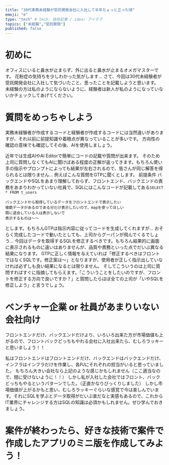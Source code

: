 ```yaml
---
title: "30代実務未経験が受託開発会社に入社して半年ちょっと立った頃"
emoji: "❄️"
type: "tech" # tech: 技術記事 / idea: アイデア
topics: ["未経験","受託開発"]
published: false
---
```


# 初めに
オフィスにいると鼻水が止まらず、外に出ると鼻水が止まるオメガマスターです。
花粉症の気持ちを少しわかった気がします…
さて、今回は30代未経験者が受託開発会社に入社して気づいたこと、思ったことを記載しようと思います。
未経験の方は私のようにならないように、経験者は新人が私のようになっていないかチェックしてあげてください。

# 質問をめっちゃしよう
実務未経験者が作成するコードと経験者が作成するコードには当然違いがありますが、それ以前に前提知識や着眼点が異なっていることが多いです。
方向性の確認の意味でも確認してその後、AIを使用しましょう。

近年では生成AIやAI Editorで簡単にコードの記載や質問が出来ます。
そのため上司に質問しなくてもAIに聞けばある程度の正解が返ってきます。もちろん使い手の指示やプロンプトによっても結果が左右されるので、皆さんが同じ解答を得られるとは限りません…
例えばこんな質問をGTPに聞くとします。
前提条件
バックエンドやSQLをあまり理解しておらず、フロントエンド、バックエンドの責務をあまりわかっていない社員で、SQLにはこんなコードが記載してある`SELECT * FROM t_users`

```
バックエンドから取得しているデータをフロントエンドで表示したい
複数データがあるのである分だけ表示したいので、mapを使ってほしい
既に退会している人は表示しないで
表示するものは〜〜
```
とします。もちろんGTPは指示内容に従ってコードを生成してくれますが…
おそらく完成したコードで動いたとしても、上司からグーパンが飛んでくるでしょう…
今回はデータを取得するSQLを修正するべきです。もちろん結果的に画面に表示されるものに違いはありませんが、品質や責務といった点でだいぶ異なる結果になります。
GTPに正しく情報を与えていれば「修正するべきはフロントではなくSQLです。修正案は〜」となりますが、使用者が正しく指示出していなければ必ずしも良い結果になるとは限りません。
そしてこういうのは上司に質問すればすぐに指摘してもらえます。「こういうことをしたいのですが、フロントを修正する方向で良いですか？」と質問したらほぼ全ての上司が「いやSQLを修正しよう」と言うでしょう。

# ベンチャー企業 or 社員があまりいない会社向け
フロントエンドだけ、バックエンドだけより、いろいろ出来た方が市場価値も上がるので、フロントバックどっちもやれる会社に入社出来たら、むしろラッキーと思いましょう！！

私はフロントエンドはフロントエンドだけ、バックエンドはバックエンドだけ、インフラはインフラだけを作業し、各PJにそれぞれの担当がいると思っていました。
もちろん大きい会社なら上記のような感じかもしれません（ここ適当なので、間に受けないように！！）
しかし私が入社した会社ではフロント、バックどっちもやるというパターンでした。（正直かなりびっくりしました）
しかし市場価値が上がるかもと思い、むしろラッキーぐらいな感覚で今は楽しんでいます。それにSQLを学ぶとデータ取得がだいぶ楽だなと実感もあるので、これからIT業界にチャレンジする方はSQLの知識は必須かもしれません。ぜひ学んでおきましょう。

# 案件が終わったら、好きな技術で案件で作成したアプリのミニ版を作成してみよう！
